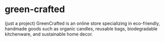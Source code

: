 # green-crafted
(just a project) GreenCrafted is an online store specializing in eco-friendly, handmade goods such as organic candles, reusable bags, biodegradable kitchenware, and sustainable home decor.
